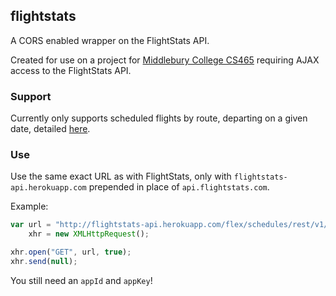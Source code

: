 ## flightstats

A CORS enabled wrapper on the FlightStats API.

Created for use on a project for [Middlebury College CS465](go.middlebury.edu/infovis) requiring AJAX access to the FlightStats API.

### Support

Currently only supports scheduled flights by route, departing on a given date, detailed [here](https://developer.flightstats.com/api-docs/scheduledFlights/v1).

### Use

Use the same exact URL as with FlightStats, only with `flightstats-api.herokuapp.com` prepended in place of `api.flightstats.com`.

Example:

```js
var url = "http://flightstats-api.herokuapp.com/flex/schedules/rest/v1/json/from/PHL/to/BTV/departing/2014/4/22?appId=APPID&appKey=APPKEY",
    xhr = new XMLHttpRequest();

xhr.open("GET", url, true);
xhr.send(null);
```

You still need an `appId` and `appKey`!